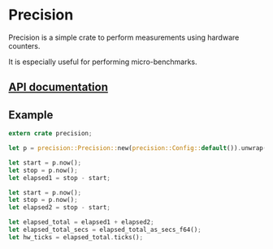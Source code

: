 # Precision

Precision is a simple crate to perform measurements using hardware counters.

It is especially useful for performing micro-benchmarks.

## [API documentation](https://docs.rs/precision)

## Example

```rust
extern crate precision;

let p = precision::Precision::new(precision::Config::default()).unwrap();

let start = p.now();
let stop = p.now();
let elapsed1 = stop - start;

let start = p.now();
let stop = p.now();
let elapsed2 = stop - start;

let elapsed_total = elapsed1 + elapsed2;
let elapsed_total_secs = elapsed_total_as_secs_f64();
let hw_ticks = elapsed_total.ticks();
```
